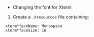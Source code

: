 * Changing the font for Xterm
1. Create a `.Xresources` file containing:
```
xterm*faceName: Monospace
xterm*faceSize: 16
```
